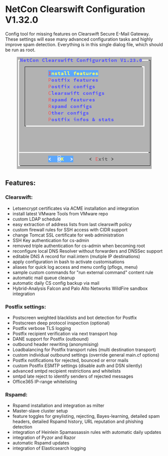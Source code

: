 NetCon Clearswift Configuration V1.32.0
=======================================

Config tool for missing features on Clearswift Secure E-Mail Gateway. These settings will ease many advanced configuration tasks and highly improve spam detection. Everything is in this single dialog file, which should be run as root.

<p align="center">
  <img src="https://raw.githubusercontent.com/netcon-consulting/cs-menu/master/images/SEG.png">
</p>

## Features:

### Clearswift:
* Letsencrypt certificates via ACME installation and integration
* install latest VMware Tools from VMware repo
* custom LDAP schedule
* easy extraction of address lists from last clearswift policy
* custom firewall rules for SSH access with CIDR support
* change Tomcat SSL certificate for web administration
* SSH Key authentication for cs-admin
* removed triple authentication for cs-admin when becoming root
* reconfigure local DNS Resolver without forwarders and DNSSec support
* editable DNS A record for mail.intern (mutiple IP destinations)
* apply configuration in bash to activate customisations
* aliases for quick log access and menu config (pflogs, menu)
* sample custom commands for "run external command" content rule
* automatic mail queue cleanup
* automatic daily CS config backup via mail
* Hybrid-Analysis Falcon and Palo Alto Networks WildFire sandbox integration

### Postfix settings:
* Postscreen weighted blacklists and bot detection for Postfix
* Postscreen deep protocol inspection (optional)
* Postfix verbose TLS logging
* Postfix recipient verification via next transport hop
* DANE support for Postfix (outbound)
* outbound header rewriting (anonymising)
* Loadbalancing for Postfix transport rules (multi destination transport)
* custom individual outbound settings (override general main.cf options)
* Postfix notifications for rejected, bounced or error mails
* custom Postfix ESMTP settings (disable auth and DSN silently)
* advanced smtpd recipient restrictions and whitelists
* smtpd late reject to identify senders of rejected messages
* Office365 IP-range whitelisting

### Rspamd:
* Rspamd installation and integration as milter
* Master-slave cluster setup
* feature toggles for greylisting, rejecting, Bayes-learning, detailed spam headers, detailed Rspamd history, URL reputation and phishing detection
* integration of Heinlein Spamassassin rules with automatic daily updates
* integration of Pyzor and Razor
* automatic Rspamd updates
* integration of Elasticsearch logging
